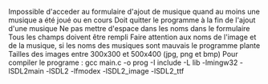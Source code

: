 Impossible d'acceder au formulaire d'ajout de musique quand au moins une musique a été joué ou en cours
Doit quitter le programme à la fin de l'ajout d'une musique
Ne pas mettre d'espace dans les noms dans le formulaire
Tous les champs doivent être rempli
Faire attention aux noms de l'image et de la musique, si les noms des musiques sont mauvais le programme plante
Tailles des images entre 300x300 et 500x400 (jpg, png et bmp)
Pour compiler le programe : gcc main.c -o prog -I include -L lib -lmingw32 -lSDL2main -lSDL2 -lfmodex -lSDL2_image -lSDL2_ttf
